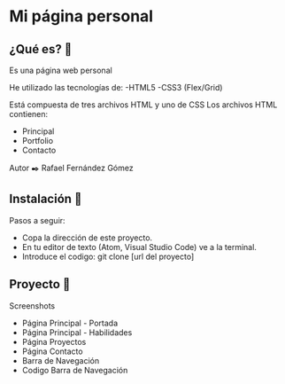 # Mi página personal

## ¿Qué es? 👀
Es una página web personal

He utilizado las tecnologías de:
-HTML5
-CSS3 (Flex/Grid)

Está compuesta de tres archivos HTML y uno de CSS
Los archivos HTML contienen:
  - Principal 
  - Portfolio
  - Contacto

Autor ✒️
  Rafael Fernández Gómez
  
 
 ## Instalación 🔧
 
Pasos a seguir:
- Copa la dirección de este proyecto.
- En tu editor de texto (Atom, Visual Studio Code) ve a la terminal.
- Introduce el codigo: git clone [url del proyecto]
 
 
## Proyecto 🔅

Screenshots
- Página Principal - Portada
- Página Principal - Habilidades
- Página Proyectos
- Página Contacto
- Barra de Navegación
- Codigo Barra de Navegación




























